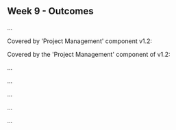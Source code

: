 <link rel="stylesheet" href="{{baseUrl}}/css/main.css">
<link rel="stylesheet" href="{{baseUrl}}/css/schedule.css">

<div class="website-content">

## Week 9 - Outcomes

<div id="main">

<!-- ==================================================================================================== -->

<include src="outcome-schedule.md" />

<!-- ==================================================================================================== -->

<include src="outcome-defensiveProgramming.md" />

<!-- ==================================================================================================== -->

<include src="outcome-testCoverage.md" />

<!-- ==================================================================================================== -->


<panel type="info" header=":trophy: Can use intermediate features of JUnit :star::star::star:" expandable>
  <include src="../../book/junit/intermediate/full.md" />
  <panel header=":dart: Evidence" expanded>

...

  </panel>
</panel>

<!-- ==================================================================================================== -->

<include src="outcome-substitutability.md" />

<!-- ==================================================================================================== -->

<panel type="danger" header="**`W9.` Can describe the implementation from a develolper's perspective** :star:" no-close>


  <panel header=":dart: Evidence" expanded>
  
Covered by 'Project Management' component v1.2:

<include src="../../admin/project-v12.md" name="%%Admin &raquo; Project &rarr; v1.2%%" dynamic />

  </panel>
</panel>

<!-- ==================================================================================================== -->

<panel type="danger" header="**`W9.` Can use miletones to schedule/track project progress** :star:" no-close>
  <panel header=":dart: Evidence" expanded>

Covered by the 'Project Management' component of v1.2:

<include src="../../admin/project-v12.md" name="%%Admin &raquo; Project &rarr; v1.2%%" dynamic />

  </panel>
</panel>

<!-- ==================================================================================================== -->



<include src="outcome-tdd.md" />

<!-- ==================================================================================================== -->

<include src="outcome-classDiagram.md" />

<!-- ==================================================================================================== -->

<panel type="success" header=":trophy: Can explain dependency inversion principle (DIP) :star::star::star::star:" expandable>
  <include src="../../book/principles/dependencyInversionPrinciple/full.md" />
  <panel header=":dart: Evidence" expanded>

...

  </panel>
</panel>

<!-- ==================================================================================================== -->

<panel type="success" header=":trophy: Can explain interface segregation principle :star::star::star::star:" expandable>
  <include src="../../book/principles/interfaceSegregationPrinciple/full.md" />
  <panel header=":dart: Evidence" expanded>

...

  </panel>
</panel>

<!-- ==================================================================================================== -->

<panel type="info" header=":trophy: Can use advanced class diagrams :star::star::star:" expandable>
  <include src="../../book/modeling/modelingStructures/classDiagramsAdvanced/full.md" />
  <panel header=":dart: Evidence" expanded>

...

  </panel>
</panel>

<!-- ==================================================================================================== -->

<include src="outcome-ep.md" />

<!-- ==================================================================================================== -->

<include src="outcome-boundaryValueAnalysis.md" />

<!-- ==================================================================================================== -->

<include src="outcome-testCaseDesignTypes.md" />

<!-- ==================================================================================================== -->

<include src="outcome-heuristic.md" />

<!-- ==================================================================================================== -->

<include src="outcome-qa.md" />

<!-- ==================================================================================================== -->

<panel type="info" header=":trophy: Can explain testability :star::star::star:" expandable>
  <include src="../../book/testing/introduction/testability/full.md" />
  <panel header=":dart: Evidence" expanded>

...

  </panel>
</panel>

<!-- ==================================================================================================== -->

<include src="outcome-testCaseDesignCombined.md" />

<!-- ==================================================================================================== -->

<panel type="info" header=":trophy: Can draw architecture diagrams :star::star::star:" expandable>
  <include src="../../book/architecture/architectureDiagrams/drawing/full.md" />
  <panel header=":dart: Evidence" expanded>

...

  </panel>
</panel>
<!-- ==================================================================================================== -->

</div>
</div>
